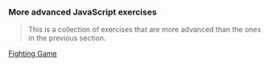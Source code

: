 ### More advanced JavaScript exercises
> This is a collection of exercises that are more advanced than the ones in the previous section.

[Fighting Game](https://github.com/raihanrms/BingeJS/tree/main/AdvancedJS/FightingGame)